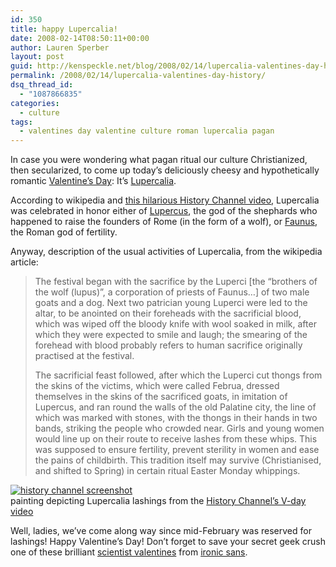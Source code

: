 ```yaml
---
id: 350
title: happy Lupercalia!
date: 2008-02-14T08:50:11+00:00
author: Lauren Sperber
layout: post
guid: http://kenspeckle.net/blog/2008/02/14/lupercalia-valentines-day-history/
permalink: /2008/02/14/lupercalia-valentines-day-history/
dsq_thread_id:
  - "1087866835"
categories:
  - culture
tags:
  - valentines day valentine culture roman lupercalia pagan
---
```

In case you were wondering what pagan ritual our culture Christianized, then secularized, to come up today&#8217;s deliciously cheesy and hypothetically romantic [Valentine&#8217;s Day](http://en.wikipedia.org/wiki/Valentine%27s_Day): It&#8217;s [Lupercalia](http://en.wikipedia.org/wiki/Lupercalia).

According to wikipedia and [this hilarious History Channel video](http://www.history.com/minisites/valentine/), Lupercalia was celebrated in honor either of [Lupercus](http://en.wikipedia.org/wiki/Lupercus), the god of the shephards who happened to raise the founders of Rome (in the form of a wolf), or [Faunus](http://en.wikipedia.org/wiki/Faunus), the Roman god of fertility.

Anyway, description of the usual activities of Lupercalia, from the wikipedia article:

> The festival began with the sacrifice by the Luperci [the &#8220;brothers of the wolf (lupus)&#8221;, a corporation of priests of Faunus&#8230;] of two male goats and a dog. Next two patrician young Luperci were led to the altar, to be anointed on their foreheads with the sacrificial blood, which was wiped off the bloody knife with wool soaked in milk, after which they were expected to smile and laugh; the smearing of the forehead with blood probably refers to human sacrifice originally practised at the festival.
> 
> The sacrificial feast followed, after which the Luperci cut thongs from the skins of the victims, which were called Februa, dressed themselves in the skins of the sacrificed goats, in imitation of Lupercus, and ran round the walls of the old Palatine city, the line of which was marked with stones, with the thongs in their hands in two bands, striking the people who crowded near. Girls and young women would line up on their route to receive lashes from these whips. This was supposed to ensure fertility, prevent sterility in women and ease the pains of childbirth. This tradition itself may survive (Christianised, and shifted to Spring) in certain ritual Easter Monday whippings.

<div class="leftpic">
  <a href="http://www.history.com/minisites/valentine/"><img src="https://laurensperber.com/images/2008/02/lupercalia.jpg" alt="history channel screenshot" /></a>
  <div class="caption">painting depicting Lupercalia lashings from the <a href="http://www.history.com/minisites/valentine/">History Channel&#8217;s V-day video</a></div>
</div>

Well, ladies, we&#8217;ve come along way since mid-February was reserved for lashings! Happy Valentine&#8217;s Day! Don&#8217;t forget to save your secret geek crush one of these brilliant [scientist valentines](http://www.ironicsans.com/2008/02/idea_scientist_valentines.html) from [ironic sans](http://www.ironicsans.com).